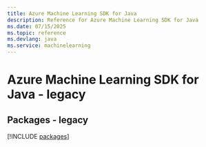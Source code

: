```yaml
---
title: Azure Machine Learning SDK for Java
description: Reference for Azure Machine Learning SDK for Java
ms.date: 07/15/2025
ms.topic: reference
ms.devlang: java
ms.service: machinelearning
---
```

# Azure Machine Learning SDK for Java - legacy
## Packages - legacy
[!INCLUDE [packages](machine-learning-index.md)]